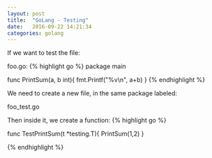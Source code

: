 ```yaml
---
layout: post
title:  "GoLang - Testing"
date:   2016-09-22 14:21:34
categories: golang
---
```


If we want to test the file:

foo.go:
{% highlight go %}
package main

func PrintSum(a, b int){
  fmt.Printf("%v\n", a+b)
}
{% endhighlight %}

We need to create a new file, in the same package labeled:

foo_test.go

Then inside it, we create a function:
{% highlight go %}

func TestPrintSum(t *testing.T){
  PrintSum(1,2)
}

{% endhighlight %}
